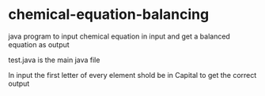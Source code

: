 # chemical-equation-balancing
java program to input chemical equation in input and get a balanced equation as output

test.java is the main java file

In input the first letter of every element shold be in Capital to get the correct output


